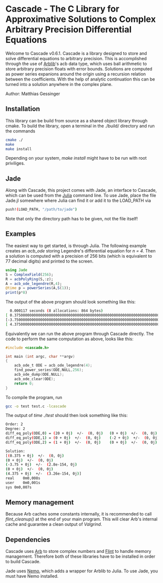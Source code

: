 # Cascade - The C Library for Approximative Solutions to Complex Arbitrary Precision Differential Equations

Welcome to Cascade v0.6.1.
Cascade is a library designed to store and solve differential equations to arbitrary precision. This is accomplished through the use of [Arblib](https://arblib.org)'s acb data type, which uses ball arithmetic to store arbitrary precision floats with error bounds. Solutions are computed as power series expanions around the origin using a recursion relation between the coefficients. With the help of analytic continuation this can be turned into a solution anywhere in the complex plane.

Author: Matthias Gessinger

## Installation

This library can be build from source as a shared object library through cmake. To build the library, open a terminal in the ./build/ directory and run the commands

```bash
cmake ./
make
make install
```
Depending on your system, *make install* might have to be run with root priviliges.

## Jade

Along with Cascade, this project comes with Jade, an interface to Cascade, which can be used from the [Julia](https://julialang.org) command line. To use Jade, place the file Jade.jl somewhere where Julia can find it or add it to the LOAD_PATH via

```bash
push!(LOAD_PATH, "/path/to/jade")
```
Note that only the directory path has to be given, not the file itself!

## Examples

The easiest way to get started, is through Julia. The following example creates an *acb_ode* storing Legendre's differential equation for *n = 4*. Then a solution is computed with a precision of 256 bits (which is equivalent to 77 decimal digits) and printed to the screen.

```julia
using Jade
S = ComplexField(256);
R = acbPolyRing(S,:z);
A = acb_ode_legendre(R,4);
@time p = powerSeries(A,S(1));
print(p*8)
```
The output of the above program should look something like this:

```bash
  0.000117 seconds (8 allocations: 864 bytes)
[ 0.37500000000000000000000000000000000000000000000000000000000000000000000000000 + i*0, 0 + i*0,
[-3.75000000000000000000000000000000000000000000000000000000000000000000000000000 +/- 1e-81] + i*0, 0 + i*0, 
[ 4.37500000000000000000000000000000000000000000000000000000000000000000000000000 +/- 1e-81] + i*0 ]
```

Equivalently we can run the above program through Cascade directly. The code to perform the same computation as above, looks like this:
```C
#include <cascade.h>

int main (int argc, char **argv)
{
    acb_ode_t ODE = acb_ode_legendre(4);
    find_power_series(ODE,NULL,256);
    acb_ode_dump(ODE,NULL);
    acb_ode_clear(ODE);
    return 0;
}
```

To compile the program, run
```bash
gcc -o test test.c -lcascade
```

The output of *time ./test* should then look something like this:
```bash
Order: 2
Degree: 2
diff_eq_poly(ODE,0) = (20 + 0j)  +/-  (0, 0j)	(0 + 0j)  +/-  (0, 0j)	(0 + 0j)  +/-  (0, 0j)	
diff_eq_poly(ODE,1) = (0 + 0j)  +/-  (0, 0j)	(-2 + 0j)  +/-  (0, 0j)	(0 + 0j)  +/-  (0, 0j)	
diff_eq_poly(ODE,2) = (1 + 0j)  +/-  (0, 0j)	(0 + 0j)  +/-  (0, 0j)	(-1 + 0j)  +/-  (0, 0j)	

Solution:
[(0.375 + 0j)  +/-  (0, 0j)
(0 + 0j)  +/-  (0, 0j)
(-3.75 + 0j)  +/-  (2.8e-154, 0j)
(0 + 0j)  +/-  (0, 0j)
(4.375 + 0j)  +/-  (3.26e-154, 0j)]
real	0m0,008s
user	0m0,001s
sys	0m0,007s
```

## Memory management

Because Arb caches some constants internally, it is recommended to call *flint_cleanup()* at the end of your main program. This will clear Arb's internal cache and guarantee a clean output of *Valgrind*.

## Dependencies

Cascade uses [Arb](https://arblib.org) to store complex numbers and [Flint](http://flintlib.org) to handle memory management. Therefore both of these libraries have to be installed in order to build Cascade.

Jade uses [Nemo](https://nemocas.org), which adds a wrapper for Arblib to Julia. To use Jade, you must have Nemo installed.
